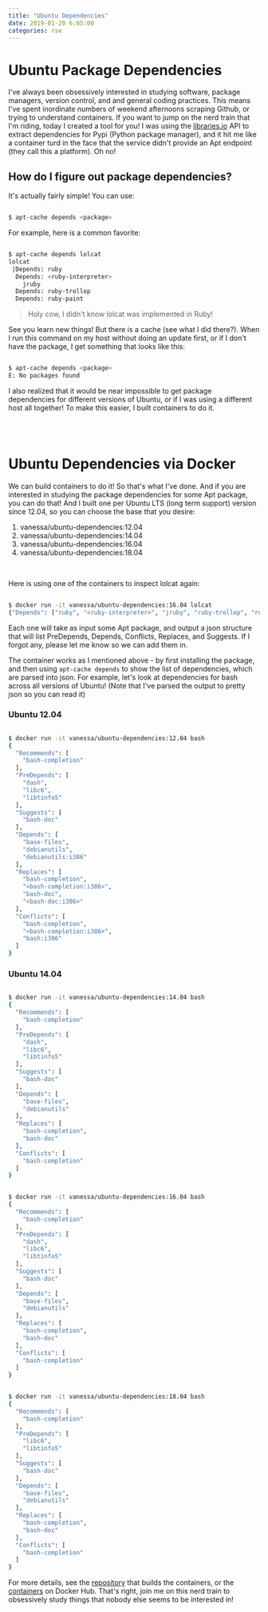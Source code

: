```yaml
---
title: "Ubuntu Dependencies"
date: 2019-01-20 6:05:00
categories: rse
---
```


# Ubuntu Package Dependencies

I've always been obsessively interested in studying software, package managers,
version control, and and general coding practices. This means I've spent inordinate
numbers of weekend afternoons scraping Github, or trying to understand containers.
If you want to jump on the nerd train that I'm riding, today I created a tool for
you! I was using the [libraries.io](https://libraries.io/api) API to extract
dependencies for Pypi (Python package manager), and it hit me like a container
turd in the face that the service didn't provide an Apt endpoint (they call this
a platform).  Oh no!

## How do I figure out package dependencies?


It's actually fairly simple! You can use:

```bash

$ apt-cache depends <package>

```

For example, here is a common favorite:

```bash

$ apt-cache depends lolcat
lolcat
 |Depends: ruby
  Depends: <ruby-interpreter>
    jruby
  Depends: ruby-trollop
  Depends: ruby-paint

```

> Holy cow, I didn't know lolcat was implemented in Ruby!

See you learn new things! But there is a <italic>cache</italic> (see what I did there?). 
When I run this command on my host without doing an update first, or if I don't have the package,
I get something that looks like this:

```bash

$ apt-cache depends <package>
E: No packages found

```

I also realized that it would be near impossible to get package dependencies for
different versions of Ubuntu, or if I was using a different host all together!
To make this easier, I built containers to do it.

<br><br>


# Ubuntu Dependencies via Docker

We can build containers to do it! So that's what I've done. And if you are interested
in studying the package dependencies for some Apt package, you can do that! And I built
one per Ubuntu LTS (long term support) version since 12.04, so you can choose the base
that you desire:

<ol class="custom-counter">
 <li>vanessa/ubuntu-dependencies:12.04</li>
 <li>vanessa/ubuntu-dependencies:14.04</li>
 <li>vanessa/ubuntu-dependencies:16.04</li>
 <li>vanessa/ubuntu-dependencies:18.04</li>
</ol>

<br>

Here is using one of the containers to inspect lolcat again:

```bash

$ docker run -it vanessa/ubuntu-dependencies:16.04 lolcat
{"Depends": ["ruby", "<ruby-interpreter>", "jruby", "ruby-trollop", "ruby-paint"]}

```

Each one will take as input some Apt package, and output a json structure that will list
PreDepends, Depends, Conflicts, Replaces, and Suggests. If I forgot any, please
let me know so we can add them in.

The container works as I mentioned above - by first installing the package, 
and then using `apt-cache depends` to show the list of dependencies, 
which are parsed into json. For example, let's look at dependencies for bash across all versions of Ubuntu!
(Note that I've parsed the output to pretty json so you can read it)

### Ubuntu 12.04

```bash

$ docker run -it vanessa/ubuntu-dependencies:12.04 bash
{
  "Recommends": [
    "bash-completion"
  ],
  "PreDepends": [
    "dash",
    "libc6",
    "libtinfo5"
  ],
  "Suggests": [
    "bash-doc"
  ],
  "Depends": [
    "base-files",
    "debianutils",
    "debianutils:i386"
  ],
  "Replaces": [
    "bash-completion",
    "<bash-completion:i386>",
    "bash-doc",
    "<bash-doc:i386>"
  ],
  "Conflicts": [
    "bash-completion",
    "<bash-completion:i386>",
    "bash:i386"
  ]
}

```

### Ubuntu 14.04

```bash

$ docker run -it vanessa/ubuntu-dependencies:14.04 bash
{
  "Recommends": [
    "bash-completion"
  ],
  "PreDepends": [
    "dash",
    "libc6",
    "libtinfo5"
  ],
  "Suggests": [
    "bash-doc"
  ],
  "Depends": [
    "base-files",
    "debianutils"
  ],
  "Replaces": [
    "bash-completion",
    "bash-doc"
  ],
  "Conflicts": [
    "bash-completion"
  ]
}

```
```bash

$ docker run -it vanessa/ubuntu-dependencies:16.04 bash
{
  "Recommends": [
    "bash-completion"
  ],
  "PreDepends": [
    "dash",
    "libc6",
    "libtinfo5"
  ],
  "Suggests": [
    "bash-doc"
  ],
  "Depends": [
    "base-files",
    "debianutils"
  ],
  "Replaces": [
    "bash-completion",
    "bash-doc"
  ],
  "Conflicts": [
    "bash-completion"
  ]
}

```
```bash

$ docker run -it vanessa/ubuntu-dependencies:18.04 bash
{
  "Recommends": [
    "bash-completion"
  ],
  "PreDepends": [
    "libc6",
    "libtinfo5"
  ],
  "Suggests": [
    "bash-doc"
  ],
  "Depends": [
    "base-files",
    "debianutils"
  ],
  "Replaces": [
    "bash-completion",
    "bash-doc"
  ],
  "Conflicts": [
    "bash-completion"
  ]
}

```

For more details, see the [repository](https://github.com/vsoch/dockerfile-packages/tree/master/docker) 
that builds the containers, or the [containers](https://cloud.docker.com/repository/docker/vanessa/ubuntu-dependencies)
on Docker Hub. That's right, join me on this nerd train to obsessively 
study things that nobody else seems to be interested in!
